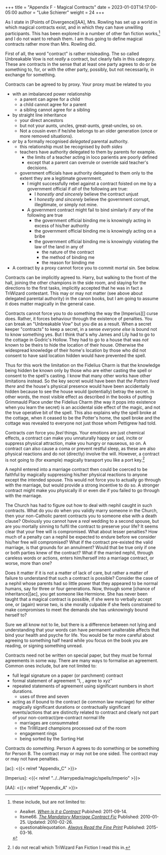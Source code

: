+++
title = "Appendix F - Magical Contracts"
date = 2023-01-03T14:17:00-05:00
author = "Luke Schierer"
weight = 24
+++

As I state in [Points of Divergence][AA], Mrs. Rowling has set up a world in
which magical contracts exist, and in which they can have unwilling
participants.   This has been explored in a number of other fan fiction
works,[^230103-2] and I do not want to rehash them.  I am thus going to define
magical contracts rather more than Mrs. Rowling did.

First of all, the word "contract" is rather misleading.  The so called
Unbreakable Vow is not *really* a contract, but clearly falls in this category.
These are contracts in the sense that at least one party agrees to do or be
something to, for, or with the other party, possibly, but not necessarily, in
exchange for something. 

Contracts can be agreed to by proxy.  Your proxy must be related to you 
* with an imbalanced power relationship
  * a parent can agree for a child
  * a child cannot agree for a parent
  * a sibling cannot agree for a sibling
* by straight line inheritance
  * your direct ancestors
  * but not your aunts, uncles, great-aunts, great-uncles, so on. 
  * Not a cousin even if he/she belongs to an older generation (once or more removed situations). 
* *or* by a formally recognised *delegated* parental authority.
  * this relationship must be recognised by *both sides*
  * teachers have authority delegated to them by parents for example.
    * the limits of a teacher acting in loco parientis are poorly defined
    * except that a parent can overrule or override said teacher's decisions. 
  * government officials have authority delegated to them only to the extent they are a legitimate government.
    * I might successfully rebel against a contract foisted on me by a government official if *all* of the following are true:
      * I *honestly and sincerely* believe the contract unjust
      * I *honestly and sincerely* believe the government corrupt, illegitimate, or simply not mine. 
    * A government contract might fail to bind similarly if *any* of the following are true
      * the government official binding me is knowingly acting in excess of his/her authority
      * the government official binding me is knowingly acting on a bribe
      * the government official binding me is knowingly violating the law of the land in any of
        * the nature of the contract
        * the method of binding me
        * the reason for binding me
* A contract by a proxy cannot force you to commit mortal sin. See below. 

Contracts can be implicitly agreed to.  Harry, but walking to the front of the
hall, joining the other champions in the side room, and staying for the
directions to the first tasks, implicitly accepted that he was in fact a
TriWizard contestant.   This may or may not matter (see above about delegated
parental authority) in the canon books, but I am going to assume it does matter
magically in the general case.  

Contracts cannot force you to do something the way the [Imperius][] curse does.
Rather, it forces behaviour through the existence of penalties.  You can break
an "Unbreakable Vow" but you die as a result.  When a secret keeper "contracts"
to keep a secret, in a sense _everyone else_ is bound not to know something
yes.  But I think that's why James and Lily had to go to the cottage in
Godric's Hollow.  They had to go to a house that was *not* known to be theirs
to hide the location of their house.  Otherwise the widespread knowledge of
their home's location by those who did not consent to have said location hidden
would have prevented the spell. 

Thus for this work the limitation on the Fidelius Charm is that the knowledge
being hidden be known only by those who are either casting the spell or consent
to the spell's casting.  I know that many other works have other limitations
instead.   So the key secret would have been that *the Potters lived there* and
the house's physical presence would have been accidentally hidden because to
see the house would (potentially) betray the secret.  In other words, the most
visible effect as described in the books of putting Grimmauld Place under
the Fidelius Charm (the way it pops into existence when you learn the secret)
is an accidental side effect of the magic, and not the true operative bit of
the spell.  This also explains why the spell broke at the cottage, when it
ceased to be the Potter's home, the spell broke and the cottage was revealed to
everyone not just those whom Pettigrew had told.

Contracts *can* force you *feel* things.  Your emotions are just chemical
effects, a contract can make you unnaturally happy or sad, incite or suppress
physical attraction, make you hungry or nauseous, so on.  A contract can also
cause a coma or prevent restful sleep, as these are also physical reactions and
do not (directly) involve the will.  However, a contract is not going to (for
example) magically transport you like a port key.[^230103-3]

A nephil entered into a marriage contract then could be coerced to be faithful
by magically suppressing his/her physical reactions to anyone except the
intended spouse.  This would not force you to actually go through with the
marriage, but would provide a strong incentive to do so.  A stronger contract
might make you physically ill or even die if you failed to go through with the
marriage.

The Church has had to figure out how to deal with nephil caught in such
contracts.  What do you do when you validly marry someone in the Church, then
your non-Catholic parent contracts you to someone else with a death clause?
Obviously you cannot have a *real* wedding to a second spouse, but are you
mortally sinning to fulfil the contract to preserve your life?   It seems clear
that your free will is compromised.  What about lesser penalties?  How much of
a penalty can a nephil be expected to endure before we consider his/her free
will compromised?  What if the contract pre-existed the valid marriage, is that
grounds for an annulment?  Would that be true only if one or both parties knew
of the contract?   What if the married nephil, through careless words or
actions, enters him/herself into a marriage contract, or worse, more than one?  

Does it matter if it is not a matter of lack of care, but rather a matter of
failure to understand that such a contract is possible?   Consider the case of
a nephil whose parents had so little power that they appeared to be normal
humans, say for three or four generations.  Now, through some [chance of
inheritance][ac], you get someone like Hermione.  She has never been taught
that a magical contract is possible, if she were to verbally accept one, or
(again) worse two, is she morally culpable if she feels constrained to make
compromises to meet the demands she has unknowingly bound herself to?  

Sure we all know not to lie, but there is a difference between not lying and
understanding that your words can have permanent unalterable affects that bind
your health and psyche for life.   You would be far more careful about agreeing
to something half heard while you focus on the book you are reading, or signing
something unread.

Contracts need not be written on special paper, but they must be formal
agreements in some way.  There are many ways to formalise an agreement.  Common
ones include, but are not limited to:
* full legal signature on a paper (or parchment) contract
* formal statement of agreement "I, <name>, agree to xyz"
* repeated statements of agreement using significant numbers in short durations.
  * uses of three and seven
* acting as if bound to the contract (ie common law marriage) for either magically significant durations or contractually significant events/actions that are distinctly related to contract and clearly not part of your non-contract/pre-contract normal life
  * marriages are consummated
  * the TriWizard champions processed out of the room
  * engagement rings
  * being sorted by the Sorting Hat

Contracts do *something*.  Person A agrees to do something or be something for Person B.  The contract may or may not be one sided.  The contract may or may not have penalties.  

[ac]: <{{< relref "Appendix_C" >}}>

[Imperius]: <{{< relref "../../Harrypedia/magic/spells/Imperio" >}}>                                                                                                                                                   

[AA]: <{{< relref "Appendix_A" >}}>

[^230103-2]: these include, but are not limited to:
    * Aealket. _[When is it a Contract](https://www.fanfiction.net/s/7382549)_
      Pubished: 2011-09-14.
    * Itsme66. _[The Mandatory Marriage Contract Fic](https://www.fanfiction.net/s/5695032)_
      Published: 2010-01-25. Updated: 2010-02-26.
    * questionablequotation. _[Always Read the Fine Print](https://www.fanfiction.net/s/11118965)_
      Published: 2015-03-16.

[^230103-3]: I do not recall which TriWizard Fan Fiction I read this in. 
